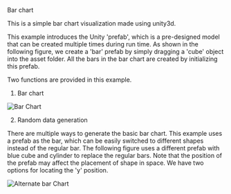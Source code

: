 Bar chart

This is a simple bar chart visualization made using unity3d.

This example introduces the Unity 'prefab', which is a pre-designed model that can be created multiple times during run time. As shown in the following figure, we create a 'bar' prefab by simply dragging a 'cube' object into the asset folder. All the bars in the bar chart are created by initializing this prefab.

Two functions are provided in this example.

1. Bar chart

![Bar Chart](https://github.com/ImmersiveAnalyticsUNCC/Immersive.Unity.Vis/blob/master/Android/BarChart/barchart.png)

2. Random data generation

There are multiple ways to generate the basic bar chart. This example uses a prefab as the bar, which can be easily switched to different shapes instead of the regular bar. The following figure uses a different prefab with blue cube and cylinder to replace the regular bars. Note that the position of the prefab may affect the placement of shape in space. We have two options for locating the 'y' position.

![Alternate bar Chart](https://github.com/ImmersiveAnalyticsUNCC/Immersive.Unity.Vis/blob/master/BarChart/bar3.png)



